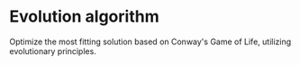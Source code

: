 # Evolution algorithm

Optimize the most fitting solution based on Conway's Game of Life, utilizing evolutionary principles.
